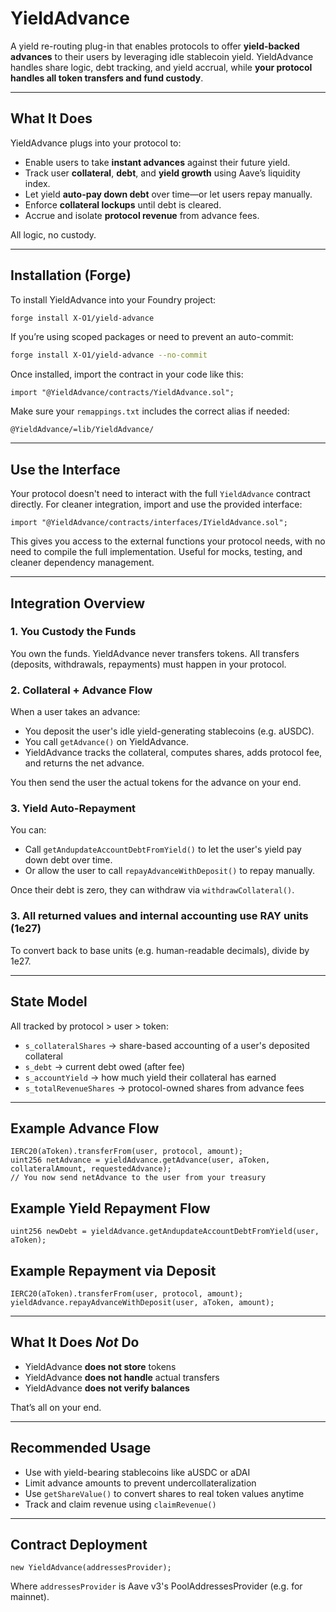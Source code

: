 # YieldAdvance

A yield re-routing plug-in that enables protocols to offer **yield-backed advances** to their users by leveraging idle stablecoin yield. YieldAdvance handles share logic, debt tracking, and yield accrual, while **your protocol handles all token transfers and fund custody**.

---

## What It Does

YieldAdvance plugs into your protocol to:

* Enable users to take **instant advances** against their future yield.
* Track user **collateral**, **debt**, and **yield growth** using Aave’s liquidity index.
* Let yield **auto-pay down debt** over time—or let users repay manually.
* Enforce **collateral lockups** until debt is cleared.
* Accrue and isolate **protocol revenue** from advance fees.

All logic, no custody.

---

## Installation (Forge)

To install YieldAdvance into your Foundry project:

```bash
forge install X-O1/yield-advance
```

If you’re using scoped packages or need to prevent an auto-commit:

```bash
forge install X-O1/yield-advance --no-commit
```

Once installed, import the contract in your code like this:

```solidity
import "@YieldAdvance/contracts/YieldAdvance.sol";
```

Make sure your `remappings.txt` includes the correct alias if needed:

```
@YieldAdvance/=lib/YieldAdvance/
```

---

## Use the Interface

Your protocol doesn't need to interact with the full `YieldAdvance` contract directly. For cleaner integration, import and use the provided interface:

```solidity
import "@YieldAdvance/contracts/interfaces/IYieldAdvance.sol";
```

This gives you access to the external functions your protocol needs, with no need to compile the full implementation. Useful for mocks, testing, and cleaner dependency management.

---

## Integration Overview

### 1. You Custody the Funds

You own the funds. YieldAdvance never transfers tokens. All transfers (deposits, withdrawals, repayments) must happen in your protocol.

### 2. Collateral + Advance Flow

When a user takes an advance:

* You deposit the user's idle yield-generating stablecoins (e.g. aUSDC).
* You call `getAdvance()` on YieldAdvance.
* YieldAdvance tracks the collateral, computes shares, adds protocol fee, and returns the net advance.

You then send the user the actual tokens for the advance on your end.

### 3. Yield Auto-Repayment

You can:

* Call `getAndupdateAccountDebtFromYield()` to let the user's yield pay down debt over time.
* Or allow the user to call `repayAdvanceWithDeposit()` to repay manually.

Once their debt is zero, they can withdraw via `withdrawCollateral()`.

### 3. All returned values and internal accounting use RAY units (1e27)

To convert back to base units (e.g. human-readable decimals), divide by 1e27.

---

## State Model

All tracked by protocol > user > token:

* `s_collateralShares` → share-based accounting of a user's deposited collateral
* `s_debt` → current debt owed (after fee)
* `s_accountYield` → how much yield their collateral has earned
* `s_totalRevenueShares` → protocol-owned shares from advance fees

---

## Example Advance Flow

```solidity
IERC20(aToken).transferFrom(user, protocol, amount);
uint256 netAdvance = yieldAdvance.getAdvance(user, aToken, collateralAmount, requestedAdvance);
// You now send netAdvance to the user from your treasury
```

## Example Yield Repayment Flow

```solidity
uint256 newDebt = yieldAdvance.getAndupdateAccountDebtFromYield(user, aToken);
```

## Example Repayment via Deposit

```solidity
IERC20(aToken).transferFrom(user, protocol, amount);
yieldAdvance.repayAdvanceWithDeposit(user, aToken, amount);
```

---

## What It Does *Not* Do

* YieldAdvance **does not store** tokens
* YieldAdvance **does not handle** actual transfers
* YieldAdvance **does not verify balances**

That’s all on your end.

---

## Recommended Usage

* Use with yield-bearing stablecoins like aUSDC or aDAI
* Limit advance amounts to prevent undercollateralization
* Use `getShareValue()` to convert shares to real token values anytime
* Track and claim revenue using `claimRevenue()`

---

## Contract Deployment

```solidity
new YieldAdvance(addressesProvider);
```

Where `addressesProvider` is Aave v3's PoolAddressesProvider (e.g. for mainnet).

